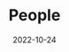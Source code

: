 ---
title: People
date: 2022-10-24

type: landing
# This file represents a page section.
#headless: true
sections:
  - block: people
    content:
      title: Meet the Team
      # Choose which groups/teams of users to display.
      #   Edit `user_groups` in each user's profile to add them to one or more of these groups.
      user_groups:
          - Principal Investigators
          - People at Liu's Lab
          - Researcher
          - PhD Students
      sort_by: Params.last_name
      sort_ascending: true
    design:
      show_interests: false
      show_role: true
      show_social: true
      show_publication: false
---